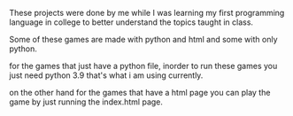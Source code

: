 These projects were done by me while I was learning my first programming language in college to better understand the topics taught in class. 

Some of these games are made with python and html and some with only python. 

for the games that just have a python file, inorder to run these games you just need python 3.9 that's what i am using currently.

on the other hand for the games that have a html page you can play the game by just running the index.html page.

